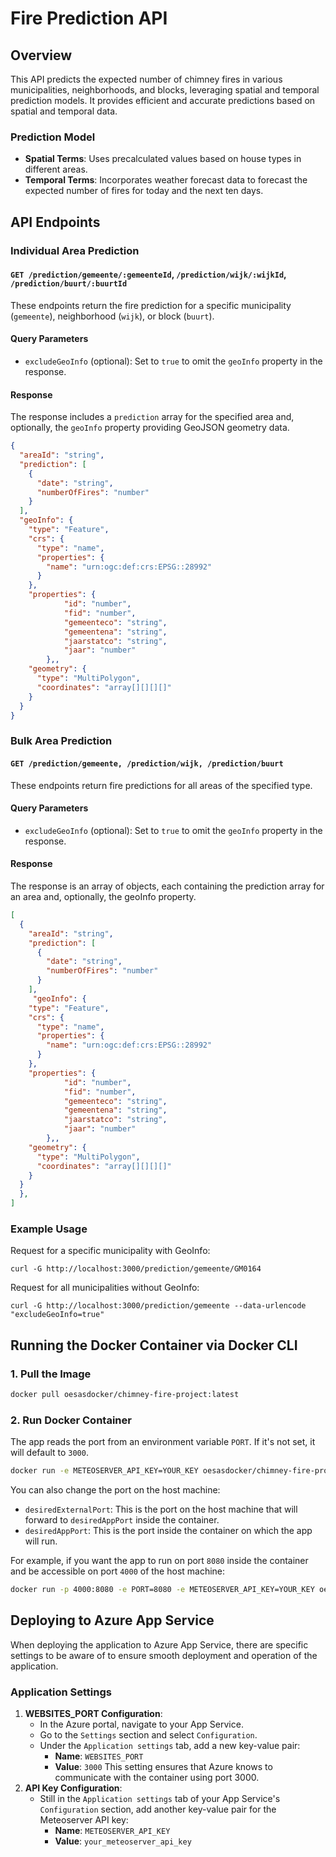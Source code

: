 # Fire Prediction API

## Overview

This API predicts the expected number of chimney fires in various municipalities, neighborhoods, and blocks, leveraging spatial and temporal prediction models. It provides efficient and accurate predictions based on spatial and temporal data.

### Prediction Model

- **Spatial Terms**: Uses precalculated values based on house types in different areas.
- **Temporal Terms**: Incorporates weather forecast data to forecast the expected number of fires for today and the next ten days.

## API Endpoints

### Individual Area Prediction

#### `GET /prediction/gemeente/:gemeenteId`, `/prediction/wijk/:wijkId`, `/prediction/buurt/:buurtId`

These endpoints return the fire prediction for a specific municipality (`gemeente`), neighborhood (`wijk`), or block (`buurt`).

#### Query Parameters

- `excludeGeoInfo` (optional): Set to `true` to omit the `geoInfo` property in the response.

#### Response

The response includes a `prediction` array for the specified area and, optionally, the `geoInfo` property providing GeoJSON geometry data.

```json
{
  "areaId": "string",
  "prediction": [
    {
      "date": "string",
      "numberOfFires": "number"
    }
  ],
  "geoInfo": {
    "type": "Feature",
    "crs": {
      "type": "name",
      "properties": {
        "name": "urn:ogc:def:crs:EPSG::28992"
      }
    },
    "properties": {
            "id": "number",
            "fid": "number",
            "gemeenteco": "string",
            "gemeentena": "string",
            "jaarstatco": "string",
            "jaar": "number"
        },,
    "geometry": {
      "type": "MultiPolygon",
      "coordinates": "array[][][][]"
    }
  }
}
```

### Bulk Area Prediction

#### `GET /prediction/gemeente, /prediction/wijk, /prediction/buurt`

These endpoints return fire predictions for all areas of the specified type.

#### Query Parameters

- `excludeGeoInfo` (optional): Set to `true` to omit the `geoInfo` property in the response.

#### Response

The response is an array of objects, each containing the prediction array for an area and, optionally, the geoInfo property.

```json
[
  {
    "areaId": "string",
    "prediction": [
      {
        "date": "string",
        "numberOfFires": "number"
      }
    ],
     "geoInfo": {
    "type": "Feature",
    "crs": {
      "type": "name",
      "properties": {
        "name": "urn:ogc:def:crs:EPSG::28992"
      }
    },
    "properties": {
            "id": "number",
            "fid": "number",
            "gemeenteco": "string",
            "gemeentena": "string",
            "jaarstatco": "string",
            "jaar": "number"
        },,
    "geometry": {
      "type": "MultiPolygon",
      "coordinates": "array[][][][]"
    }
  }
  },
]
```

### Example Usage

Request for a specific municipality with GeoInfo:

```plaintext
curl -G http://localhost:3000/prediction/gemeente/GM0164
```

Request for all municipalities without GeoInfo:

```plaintext
curl -G http://localhost:3000/prediction/gemeente --data-urlencode "excludeGeoInfo=true"
```

## Running the Docker Container via Docker CLI

### 1. Pull the Image

```bash
docker pull oesasdocker/chimney-fire-project:latest
```

### 2. Run Docker Container

The app reads the port from an environment variable `PORT`. If it's not set, it will default to `3000`.

```bash
docker run -e METEOSERVER_API_KEY=YOUR_KEY oesasdocker/chimney-fire-project:latest
```

You can also change the port on the host machine:

- `desiredExternalPort`: This is the port on the host machine that will forward to `desiredAppPort` inside the container.
- `desiredAppPort`: This is the port inside the container on which the app will run.

For example, if you want the app to run on port `8080` inside the container and be accessible on port `4000` of the host machine:

```bash
docker run -p 4000:8080 -e PORT=8080 -e METEOSERVER_API_KEY=YOUR_KEY oesasdocker/chimney-fire-project:latest
```

## Deploying to Azure App Service

When deploying the application to Azure App Service, there are specific settings to be aware of to ensure smooth deployment and operation of the application.

### Application Settings

1. **WEBSITES_PORT Configuration**:
   - In the Azure portal, navigate to your App Service.
   - Go to the `Settings` section and select `Configuration`.
   - Under the `Application settings` tab, add a new key-value pair:
     - **Name**: `WEBSITES_PORT`
     - **Value**: `3000`
       This setting ensures that Azure knows to communicate with the container using port 3000.
2. **API Key Configuration**:
   - Still in the `Application settings` tab of your App Service's `Configuration` section, add another key-value pair for the Meteoserver API key:
     - **Name**: `METEOSERVER_API_KEY`
     - **Value**: `your_meteoserver_api_key`
